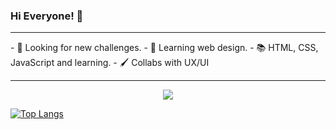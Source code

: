 ### Hi Everyone! 👋
<hr>
- 🔭 Looking for new challenges.
- 🌱 Learning web design.
- 📚 HTML, CSS, JavaScript and learning.
- 🖌️ Collabs with UX/UI

<hr>
<p align="center"><img src="https://github-readme-stats.vercel.app/api?username=AriGrela&&show_icons=true&title_color=00fa9a&icon_color=00c87b&text_color=00fa9a&bg_color=191919&count_private=true"></p> 

[![Top Langs](https://github-readme-stats.vercel.app/api/top-langs/?username=AriGrela&bg_color=000000&text_color=FFFFFF&title_color=159E4A&langs_count=10&card_width=1000&layout=compact)](https://github.com/AriGrela/github-readme-stats)

